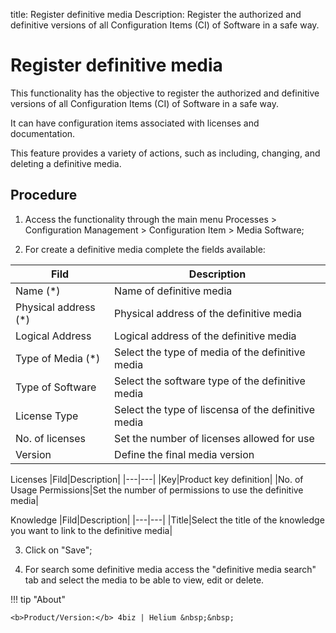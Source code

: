 title: Register definitive media
Description: Register the authorized and definitive versions of all Configuration Items (CI) of Software in a safe way.
# Register definitive media

This functionality has the objective to register the authorized and definitive
versions of all Configuration Items (CI) of Software in a safe way.

It can have configuration items associated with licenses and documentation.

This feature provides a variety of actions, such as including, changing, and
deleting a definitive media.

Procedure
-------------

1.  Access the functionality through the main menu Processes \> Configuration
    Management \> Configuration Item \> Media Software;

2.  For create a definitive media complete the fields available: 

|Fild|Description|
|---|---|
|Name (*)|Name of definitive media|
|Physical address (*)|Physical address of the definitive media|
|Logical Address|Logical address of the definitive media|
|Type of Media (*)|Select the type of media of the definitive media|
|Type of Software|Select the software type of the definitive media|
|License Type|Select the type of liscensa of the definitive media|
|No. of licenses|Set the number of licenses allowed for use|
|Version|Define the final media version|

Licenses
|Fild|Description|
|---|---|
|Key|Product key definition|
|No. of Usage Permissions|Set the number of permissions to use the definitive media|

Knowledge
|Fild|Description|
|---|---|
|Title|Select the title of the knowledge you want to link to the definitive media|

3.  Click on "Save";

4. For search some definitive media access the "definitive media search" tab and select the media to be able to view, edit or delete.


!!! tip "About"

    <b>Product/Version:</b> 4biz | Helium &nbsp;&nbsp;
